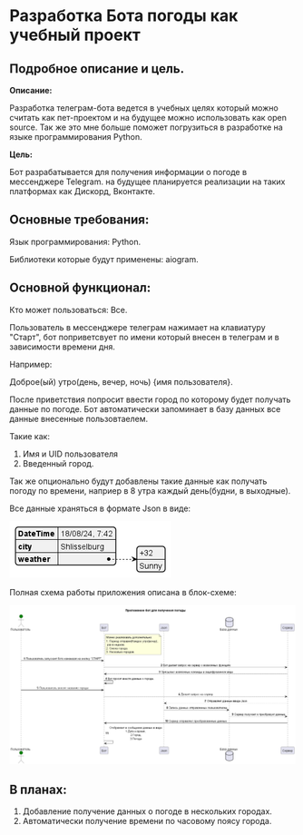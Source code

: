 # Разработка Бота погоды как учебный проект

## Подробное описание и цель.

**Описание:**

Разработка телеграм-бота ведется  в учебных целях который можно считать как пет-проектом и на будущее можно использовать как open source. Так же это мне больше поможет погрузиться в разработке на языке программирования Python.

**Цель:**

Бот разрабатывается для получения информации о погоде в мессенджере Telegram. на будущее планируется реализации на таких платформах как Дискорд, Вконтакте.

## **Основные требования:**

Язык программирования: Python.

Библиотеки которые будут применены: aiogram.

## **Основной функционал:**

Кто может пользоваться: Все.

Пользователь в мессенджере телеграм нажимает на клавиатуру "Старт", бот поприветсвует по имени который внесен в телеграм и в зависимости времени дня.

Например:

Доброе(ый) утро(день, вечер, ночь) {имя пользователя}.

После приветствия попросит ввести город по которому будет получать данные по погоде. Бот автоматически запоминает в базу данных все данные внесенные пользовтаелем. 

Такие как:

1. Имя и UID пользователя
2. Введенный город.

Так же опционально будут добавлены такие данные как получать погоду по времени, наприер в 8 утра каждый день(будни, в выходные).

Все данные храняться в формате Json в виде:

![1723958812562](image/README/1723958812562.png)

Полная схема работы приложения описана в блок-схеме:

![1723958866572](image/README/1723958866572.png)

## В планах:

1. Добавление получение данных о погоде в нескольких городах.
2. Автоматически получение времени по часовому поясу города.
